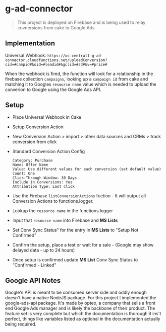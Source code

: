 # g-ad-connector

> This project is deployed on Firebase and is being used to relay covnersions from cake to Google Ads.

## Implementation

Universal Webhook: `https://us-central1-g-ad-connector.cloudfunctions.net/uploadConversion?cid=#campid#&oid=#leadid#&gclid=#s3#&v=#price#`

When the webhook is fired, the function will look for a relationship in the firebase collection `campaigns`, looking up a `campaign id` from cake and matching it to Googles `resource name` value which is needed to upload the converion to Google using the Google Ads API.

## Setup

- Place Universal Webhook in Cake
- Setup Conversion Action
- New Conversion Action > import > other data sources and CRMs > track conversion from click
- Standard Conversion Action Config

  ```
  Category: Purchase
  Name: Offer Name
  Value: Use different values for each conversion (set default value)
  Count: One
  Click-Through Window: 30 Days
  Include in Conversions: Yes
  Attribution Type: Last Click
  ```

- Use the Firebase `listConversionActions` fuction - It will output all Conversion Actions to functions.logger.
- Lookup the `resource name` in the functions.logger
- Input that `resource name` into Firebase and **MS Lists**
- Set Conv Sync Status" for the entry in **MS Lists** to "Setup Not Confirmed"
- Confirm the setup, place a test or wait for a sale - (Google may show delayed data - up to 24 hours)
- Once setup is confirmed update **MS List** Conv Sync Status to "Confirmed - Linked"

## Google API Notes

Google's API is meant to be consumed server side and oddly enough doesn't have a native NodeJS package. For this project I implemented the google-ads-api package. It's made by opteo, a company that sells a front end Google Ads manager and is likely the backbone of their product. The feature set is very complete but which the documentation is thorough it ins't perfect, things like variables listed as optional in the documentation actually being required.

